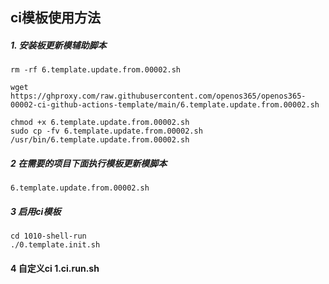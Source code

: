 ## ci模板使用方法


##### 1. 安装板更新模辅助脚本
```
rm -rf 6.template.update.from.00002.sh

wget https://ghproxy.com/raw.githubusercontent.com/openos365/openos365-00002-ci-github-actions-template/main/6.template.update.from.00002.sh

chmod +x 6.template.update.from.00002.sh
sudo cp -fv 6.template.update.from.00002.sh /usr/bin/6.template.update.from.00002.sh

```

##### 2 在需要的项目下面执行模板更新模脚本

```
6.template.update.from.00002.sh 
```

##### 3 启用ci模板

```
cd 1010-shell-run
./0.template.init.sh
```

#### 4 自定义ci 1.ci.run.sh